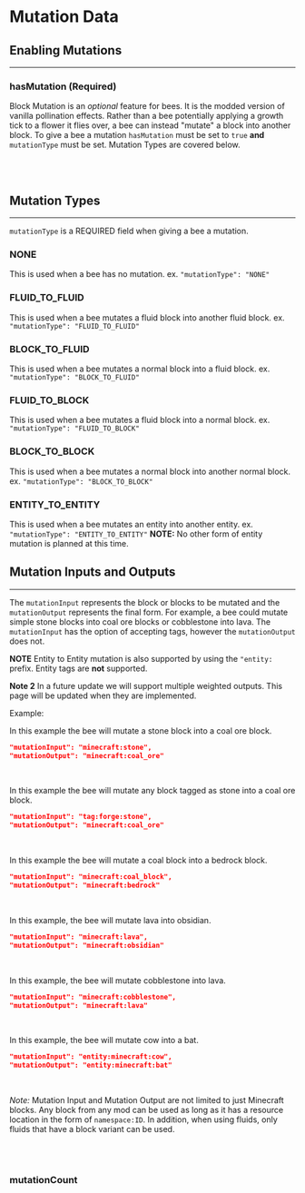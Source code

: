 # **Mutation Data**

## **Enabling Mutations**
***

### **hasMutation** (Required)

Block Mutation is an *optional* feature for bees. It is the modded version of vanilla pollination effects. Rather than a bee potentially applying a growth tick to a flower it flies over, a bee can instead "mutate" a block into another block. To give a bee a mutation `hasMutation` must be set to `true` **and** `mutationType` must be set. Mutation Types are covered below.

<br>
<br>

## **Mutation Types**
***

`mutationType` is a REQUIRED field when giving a bee a mutation.

### **NONE**

This is used when a bee has no mutation. ex. `"mutationType": "NONE"`


### **FLUID_TO_FLUID**

This is used when a bee mutates a fluid block into another fluid block. ex. `"mutationType": "FLUID_TO_FLUID"`


### **BLOCK_TO_FLUID**

This is used when a bee mutates a normal block into a fluid block. ex. `"mutationType": "BLOCK_TO_FLUID"`


### **FLUID_TO_BLOCK**

This is used when a bee mutates a fluid block into a normal block. ex. `"mutationType": "FLUID_TO_BLOCK"`


### **BLOCK_TO_BLOCK**

This is used when a bee mutates a normal block into another normal block. ex. `"mutationType": "BLOCK_TO_BLOCK"`


### **ENTITY_TO_ENTITY**

This is used when a bee mutates an entity into another entity. ex. `"mutationType": "ENTITY_TO_ENTITY"`
**NOTE:** No other form of entity mutation is planned at this time.

## **Mutation Inputs and Outputs**
***

The `mutationInput` represents the block or blocks to be mutated and the `mutationOutput` represents the final form. For example, a bee could mutate simple stone blocks into coal ore blocks or cobblestone into lava. The `mutationInput` has the option of accepting tags, however the `mutationOutput` does not.

**NOTE** Entity to Entity mutation is also supported by using the `"entity:` prefix. Entity tags are **not** supported.

**Note 2** In a future update we will support multiple weighted outputs. This page will be updated when they are implemented.

Example:

In this example the bee will mutate a stone block into a coal ore block.
```json
"mutationInput": "minecraft:stone",
"mutationOutput": "minecraft:coal_ore"
```
<br>

In this example the bee will mutate any block tagged as stone into a coal ore block.
```json
"mutationInput": "tag:forge:stone",
"mutationOutput": "minecraft:coal_ore"
```
<br>

In this example the bee will mutate a coal block into a bedrock block.
```json
"mutationInput": "minecraft:coal_block",
"mutationOutput": "minecraft:bedrock"
```
<br>

In this example, the bee will mutate lava into obsidian.
```json
"mutationInput": "minecraft:lava",
"mutationOutput": "minecraft:obsidian"
```
<br>

In this example, the bee will mutate cobblestone into lava.
```json
"mutationInput": "minecraft:cobblestone",
"mutationOutput": "minecraft:lava"
```
<br>

In this example, the bee will mutate cow into a bat.
```json
"mutationInput": "entity:minecraft:cow",
"mutationOutput": "entity:minecraft:bat"
```
<br>

*Note:* Mutation Input and Mutation Output are not limited to just Minecraft blocks. Any block from any mod can be used as long as it has a resource location in the form of `namespace:ID`. In addition, when using fluids, only fluids that have a block variant can be used.

<br>
<br>

### **mutationCount** 
<!--stackedit_data:
eyJoaXN0b3J5IjpbMzI5ODY0NDg0LDczMDk5ODExNl19
-->